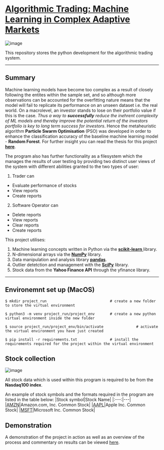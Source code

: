 # [Algorithmic Trading: Machine Learning in Complex Adaptive Markets](https://drive.google.com/drive/u/1/folders/1DPy4UjKC6Qoqmo3NNMyVQoGcqyxk-WmP)

![image](https://user-images.githubusercontent.com/75015699/158418219-28257172-616b-484e-b0bf-e6e9ce9c59a1.png)


This repository stores the python development for the algorithmic trading system.

---
## Summary

Machine learning models have become too complex as a result of closely following the entites within the sample set, and so although more observations can be accounted for the overfitting nature means that the model will fail to replicate its performance on an unseen dataset i.e. the real world. On a macrolevel, an investor stands to lose on their portfolio value if this is the case. *Thus a way to **successfully** reduce the inehrent complexity of ML models and thereby improve the potential return of the investors portfolio is key to long term success for investors*. Hence the metaheuristic algorithm **Particle Swarm Optimisation** (PSO) was developed in order to enhance the classification accuracy of the baseline machine learning model - **Random Forest**. For further insight you can read the thesis for this project **[here](https://drive.google.com/drive/u/1/folders/1DPy4UjKC6Qoqmo3NNMyVQoGcqyxk-WmP)**.

The program also has further functionality as a filesystem which the manages the results of user testing by providing two distinct user views of the system with different abilities granted to the two types of user: 

1. Trader can
- Evaluate performance of stocks
- View reports
- Create reports

2. Software Operator can
- Delete reports
- View reports
- Clear reports
- Create reports

This project utilises:
1. Machine learning concepts written in Python via the [**scikit-learn** ](https://github.com/scikit-learn/scikit-learn) library.
2. N-dimensional arrays via the [**NumPy**](https://github.com/numpy/numpy) library.
3. Data manipulation and analysis library [**pandas**](https://github.com/pandas-dev/pandas).
4. Outlier detetction and management with the [**SciPy**](https://github.com/scipy/scipy) library.
5. Stock data from the **Yahoo Finance API** through the yfinance library.

---
## Environemnt set up (MacOS)
```
$ mkdir project_run                             # create a new folder to store the virtual environment
```
```
$ python3 -m venv project_run/project_env       # create a new python virtual environment inside the new folder
```
```
$ source project_run/project_env/bin/activate               # activate the virtual environment you have just created
```
```
$ pip install -r requirements.txt               # install the requirements required for the project within the virtual environment
```

## Stock collection

![image](https://user-images.githubusercontent.com/75015699/158699712-66897304-a2e8-4490-96c1-d0122752c535.png)

All stock data which is used within this program is required to be from the **Nasdaq100 index**. 

An example of stock symbols and the formats required in the program are listed in the table below:
|Stock symbol|Stock Name|
|:---:|---|
|[AMZN](https://www.nasdaq.com/market-activity/stocks/amzn)|Amazon.com, Inc. Common Stock|
|[AAPL](https://www.nasdaq.com/market-activity/stocks/aapl)|Apple Inc. Common Stock|
|[MSFT](https://www.nasdaq.com/market-activity/stocks/msft)|Microsoft Inc. Common Stock|


## Demonstration

A demonstration of the project in action as well as an overview of the process and commentary on results can be viewed [here](https://drive.google.com/file/d/10a4GH36GuvdEJifNrvaxQ8-XLMe5CELd/view?usp=sharing).



